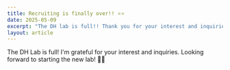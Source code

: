 ```yaml
---
title: Recruiting is finally over!! ⭐⭐
date: 2025-05-09
excerpt: "The DH lab is full!! Thank you for your interest and inquiries."
layout: article
---
```

<div class="justify-text">
The DH Lab is full!
I'm grateful for your interest and inquiries. Looking forward to starting the new lab! 🧪🧪
</div>

